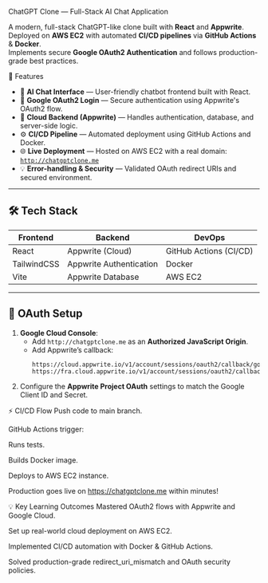 ChatGPT Clone — Full-Stack AI Chat Application

 A modern, full-stack ChatGPT-like clone built with **React** and **Appwrite**.  
Deployed on **AWS EC2** with automated **CI/CD pipelines** via **GitHub Actions** & **Docker**.  
Implements secure **Google OAuth2 Authentication** and follows production-grade best practices.

🌟 Features

- 🧠 **AI Chat Interface** — User-friendly chatbot frontend built with React.
- 🔐 **Google OAuth2 Login** — Secure authentication using Appwrite's OAuth2 flow.
- 💾 **Cloud Backend (Appwrite)** — Handles authentication, database, and server-side logic.
- ⚙️ **CI/CD Pipeline** — Automated deployment using GitHub Actions and Docker.
- 🌐 **Live Deployment** — Hosted on AWS EC2 with a real domain:  
[`http://chatgptclone.me`](http://chatgptclone.me)
- 💡 **Error-handling & Security** — Validated OAuth redirect URIs and secured environment.

---

## 🛠️ Tech Stack

| Frontend            | Backend                | DevOps                   |
|---------------------|-------------------------|---------------------------|
| React               | Appwrite (Cloud)       | GitHub Actions (CI/CD)    |
| TailwindCSS         | Appwrite Authentication | Docker                    |
| Vite                | Appwrite Database      | AWS EC2                   |

---

## 🔗 OAuth Setup

1. **Google Cloud Console**:
    - Add `http://chatgptclone.me` as an **Authorized JavaScript Origin**.
    - Add Appwrite’s callback:
      ```
      https://cloud.appwrite.io/v1/account/sessions/oauth2/callback/google/yourprojectid
      https://fra.cloud.appwrite.io/v1/account/sessions/oauth2/callback/google/yourprojectid
      ```
2. Configure the **Appwrite Project OAuth** settings to match the Google Client ID and Secret.


⚡ CI/CD Flow
Push code to main branch.

GitHub Actions trigger:

Runs tests.

Builds Docker image.

Deploys to AWS EC2 instance.

Production goes live on https://chatgptclone.me within minutes!

💡 Key Learning Outcomes
Mastered OAuth2 flows with Appwrite and Google Cloud.

Set up real-world cloud deployment on AWS EC2.

Implemented CI/CD automation with Docker & GitHub Actions.

Solved production-grade redirect_uri_mismatch and OAuth security policies.

